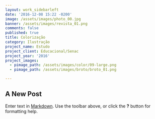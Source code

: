 ```yaml
---
layout: work_sidebarleft
date: '2016-12-08 15:22 -0200'
image: /assets/images/photo_00.jpg
banner: /assets/images/revista_01.png
comments: false
published: true
title: Colorização
category: Ilustração
project_name: Estudo
project_client: Educacional/Senac
project_year: '2016'
project_images:
  - pimage_path: /assets/images/color/09-large.png
  - pimage_path: /assets/images/broto/broto_01.png

---
```

## A New Post

Enter text in [Markdown](http://daringfireball.net/projects/markdown/). Use the toolbar above, or click the **?** button for formatting help.

